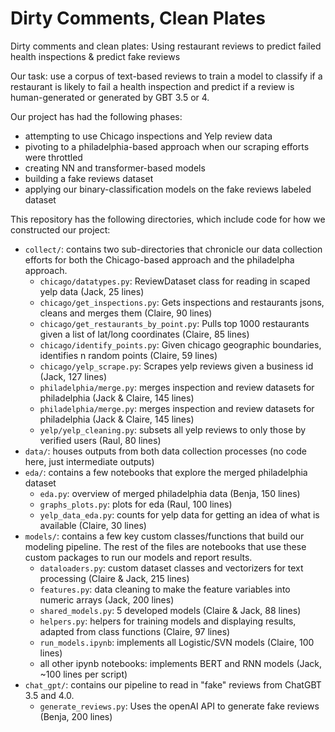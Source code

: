 # Dirty Comments, Clean Plates
Dirty comments and clean plates: Using restaurant reviews to predict failed health inspections & predict fake reviews

Our task: use a corpus of text-based reviews to train a model to classify if a restaurant is likely to fail a health inspection and predict if a review is human-generated or generated by GBT 3.5 or 4.

Our project has had the following phases:
* attempting to use Chicago inspections and Yelp review data
* pivoting to a philadelphia-based approach when our scraping efforts were throttled
* creating NN and transformer-based models
* building a fake reviews dataset
* applying our binary-classification models on the fake reviews labeled dataset

This repository has the following directories, which include code for how we constructed our project:
* `collect/`: contains two sub-directories that chronicle our data collection efforts for both the Chicago-based approach and the philadelpha approach.
    * `chicago/datatypes.py`: ReviewDataset class for reading in scaped yelp data (Jack, 25 lines)
    * `chicago/get_inspections.py`: Gets inspections and restaurants jsons, cleans and merges them (Claire, 90 lines)
    * `chicago/get_restaurants_by_point.py`: Pulls top 1000 restaurants given a list of lat/long coordinates (Claire, 85 lines)
    * `chicago/identify_points.py`: Given chicago geographic boundaries, identifies n random points (Claire, 59 lines)
    * `chicago/yelp_scrape.py`: Scrapes yelp reviews given a business id (Jack, 127 lines)
    * `philadelphia/merge.py`: merges inspection and review datasets for philadelphia (Jack & Claire, 145 lines)
    * `philadelphia/merge.py`: merges inspection and review datasets for philadelphia (Jack & Claire, 145 lines)
    * `yelp/yelp_cleaning.py`: subsets all yelp reviews to only those by verified users (Raul, 80 lines)
* `data/`: houses outputs from both data collection processes (no code here, just intermediate outputs)
* `eda/`: contains a few notebooks that explore the merged philadelphia dataset
    * `eda.py`: overview of merged philadelphia data (Benja, 150 lines)
    * `graphs_plots.py`: plots for eda (Raul, 100 lines)
    * `yelp_data_eda.py`: counts for yelp data for getting an idea of what is available (Claire, 30 lines)
* `models/`: contains a few key custom classes/functions that build our modeling pipeline. The rest of the files are notebooks that use these custom packages to run our models and report results.
    * `dataloaders.py`: custom dataset classes and vectorizers for text processing (Claire & Jack, 215 lines)
    * `features.py`: data cleaning to make the feature variables into numeric arrays (Jack, 200 lines)
    * `shared_models.py`: 5 developed models (Claire & Jack, 88 lines)
    * `helpers.py`: helpers for training models and displaying results, adapted from class functions (Claire, 97 lines)
    * `run_models.ipynb`: implements all Logistic/SVN models (Claire, 100 lines)
    * all other ipynb notebooks: implements BERT and RNN models (Jack, ~100 lines per script)
* `chat_gpt/`: contains our pipeline to read in "fake" reviews from ChatGBT 3.5 and 4.0. 
    * `generate_reviews.py`: Uses the openAI API to generate fake reviews (Benja, 200 lines)


